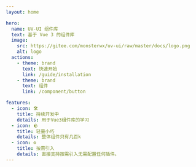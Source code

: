 ```yaml
---
layout: home

hero:
  name: UV-UI 组件库
  text: 基于 Vue 3 的组件库
  image:
    src: https://gitee.com/monsterwx/uv-ui/raw/master/docs/logo.png
    alt: logo
  actions:
    - theme: brand
      text: 快速开始
      link: /guide/installation
    - theme: brand
      text: 组件
      link: /component/button

features:
  - icon: 🛠️
    title: 持续开发中
    details: 用于Vue3组件库的学习
  - icon: 🪨
    title: 轻量小巧
    details: 整体组件只有几百k
  - icon: ⚙️
    title: 按需引入
    details: 直接支持按需引入无需配置任何插件。
---
```

